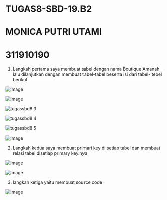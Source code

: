 # TUGAS8-SBD-19.B2
# MONICA PUTRI UTAMI
# 311910190

1. Langkah pertama saya membuat tabel dengan nama Boutique Amanah lalu dilanjutkan dengan membuat tabel-tabel beserta isi dari tabel- tebel berikut 

![image](https://user-images.githubusercontent.com/81574673/125057395-60b30b80-e0d3-11eb-9252-c5c1fb87b2a7.png)

![image](https://user-images.githubusercontent.com/81574673/125057604-9e179900-e0d3-11eb-8d20-cd16ad2032b3.png)

![tugassbd8 3](https://user-images.githubusercontent.com/81574673/125057817-d6b77280-e0d3-11eb-98e0-5b1c2e0375b7.PNG)

![tugassbd8 4](https://user-images.githubusercontent.com/81574673/125057874-e5058e80-e0d3-11eb-8d3c-a0b8dcf65a35.PNG)

![tugassbd8 5](https://user-images.githubusercontent.com/81574673/125058032-0c5c5b80-e0d4-11eb-938c-53aa95f5b3e2.PNG)

![image](https://user-images.githubusercontent.com/81574673/125058212-4299db00-e0d4-11eb-89ed-735f5caa55e2.png)

2. Langkah kedua saya membuat primari key di setiap tabel dan membuat relasi tabel disetiap primary key.nya 

![image](https://user-images.githubusercontent.com/81574673/125058561-999fb000-e0d4-11eb-90b8-18ca97225d3f.png)

![image](https://user-images.githubusercontent.com/81574673/125058710-bf2cb980-e0d4-11eb-9e04-7333da41d96d.png)

3. langkah ketiga yaitu membuat source code 

![image](https://user-images.githubusercontent.com/81574673/125059000-0d41bd00-e0d5-11eb-9a0e-a81674737437.png)

